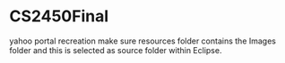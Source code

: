 # CS2450Final
yahoo portal recreation
make sure resources folder contains the Images folder and this is selected as source folder within Eclipse.
